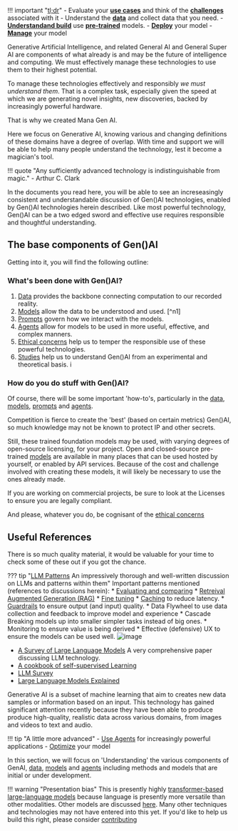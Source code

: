 !!! important "[tl;dr](#tldr)"
    - Evaluate your [**use cases**](./overview/use_cases.md) and think of the [**challenges**](./overview/challenges.md) associated with it
    - Understand the [**data**](./data/index.md) and collect data that you need.
    - [**Understandand build**](architectures/index.md) use [**pre-trained**](architectures/pre_trained_models.md) models.
    - [**Deploy**](../Using/deploying/index.md) your model
    - [**Manage**](../Managenai/index.md) your model

Generative Artificial Intelligence, and related General AI and General Super AI are components of what already is and may be the future of intelligence and computing. We must effectively manage these technologies to use them to their highest potential. 

To manage these technologies effectively and responsibly _we must understand them_. That is a complex task, especially given the speed at which we are generating novel insights, new discoveries, backed by increasingly powerful hardware. 

That is why we created Mana Gen AI. 

Here we focus on Generative AI, knowing various and changing definitions of these domains have a degree of overlap. With time and support we will be able to help many people understand the technology, lest it become a magician's tool. 

!!! quote "Any sufficiently advanced technology is indistinguishable from magic."
    - Arthur C. Clark

In the documents you read here, you will be able to see an increseasingly consistent and understandable discussion of Gen()AI technologies, enabled by Gen()AI technologies herein described.  Like most powerful technology, Gen()AI can be a two edged sword and effective use requires responsible and thoughtful understanding. 

## The base components of Gen()AI


Getting into it, you will find the following outline: 

### What's been done with Gen()AI?

1. [Data](data/index.md) provides the backbone connecting computation to our recorded reality.
1. [Models](architectures/index.md) allow the data to be understood and used. [^n1]
1. [Prompts](prompting/index.md) govern how we interact with the models.
1. [Agents](agents/index.md) allow for models to be used in more useful, effective, and complex manners.
1. [Ethical concerns](../Using/ethically/index.md) help us to temper the responsible use of these powerful technologies.
1. [Studies](studies/studies.md) help us to understand Gen()AI from an experimental and theoretical basis. 
i


### How do you do stuff with Gen()AI?

Of course, there will be some important 'how-to's, particularly in the [data](data/index.md), [models](architectures/index.md), [prompts](prompting/index.md) and [agents](./agents/index.md). 

Competition is fierce to create the 'best' (based on certain metrics) Gen()AI, so much knowledge may not be known to protect IP and other secrets.

Still, these trained foundation models may be used, with varying degrees of open-source licensing, for your project. Open and closed-source pre-trained [models](architectures/pre_trained_models.md) are available in many places that can be used hosted by yourself, or enabled by API services. Because of the cost and challenge involved with creating these models, it will likely be necessary to use the ones already made. 

If you are working on commercial projects, be sure to look at the Licenses to ensure you are legally compliant. 

And please, whatever you do, be cognisant of the [ethical concerns](../Using/ethically/index.md)

## Useful References 

There is so much quality material, it would be valuable for your time to check some of these out if you got the chance. 


??? tip "[LLM Patterns](https://eugeneyan.com/writing/llm-patterns/) An impressively thorough and well-written discussion on LLMs and patterns within them"
    Important patterns mentioned (references to discussions herein):
    * [Evaluating and comparing](architectures/evaluating_and_comparing.md)
    * [Retreival Augmented Generation (RAG)](agents/rag.md)
    * [Fine tuning](architectures/optimization.md#finetuning)
    * [Caching](agents/memory.md#caching) to reduce latency. 
    * [Guardrails](agents/chains.md#guardrails) to ensure output (and input) quality.
    * Data Flywheel to use data collection and feedback to improve model and experience
    * Cascade Breaking models up into smaller simpler tasks instead of big ones.
    * Monitoring to ensure value is being derived
    * Effective (defensive) UX to ensure the models can be used well. 
    ![image](https://github.com/ianderrington/genai/assets/76016868/fd03db2c-c695-4f52-8306-062fad5c3779)


- [A Survey of Large Language Models](https://arxiv.org/pdf/2303.18223.pdf) A very comprehensive paper discussing LLM technology. 
- [A cookbook of self-supervised Learning](https://arxiv.org/pdf/2304.12210.pdf) 
- [LLM Survey](https://github.com/RUCAIBox/LLMSurvey)
- [Large Language Models Explained](https://www.understandingai.org/p/large-language-models-explained-with)


Generative AI is a subset of machine learning that aim to creates new data samples or information based on an input. This technology has gained significant attention recently because they have been able to produce produce high-quality, realistic data across various domains, from images and videos to text and audio.

!!! tip "A little more advanced"
    - [Use Agents](agents/index.md) for increasingly powerful applications
    - [Optimize](architectures/optimization.md) your model 

In this section, we will focus on 'Understanding' the various components of GenAI, [data](./data/index.md), [models](./architectures/index.md) and [agents](./agents/index.md) including methods and models that are initial or under development. 

!!! warning "Presentation bias"
    This is presently highly [transformer-based large-language models](architectures/models/transformers.md) because language is presently more versatile than other modalities. Other models are discussed [here](architectures/models/index.md). Many other techniques and technologies may not have entered into this yet. If you'd like to help us build this right, please consider [contributing](../Managenai/contributing.md)
